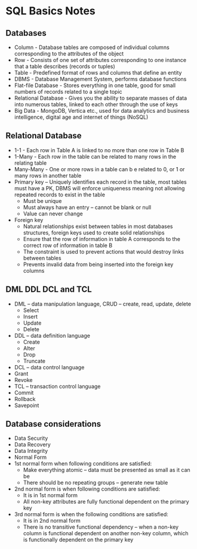 # SQL Basics Notes
## Databases
- Column - Database tables are composed of individual columns corresponding to the attributes of the object
- Row - Consists of one set of attributes corresponding to one instance that a table describes (records or tuples)
- Table - Predefined format of rows and columns that define an entity
- DBMS - Database Management System, performs database functions
- Flat-file Database - Stores everything in one table, good for small numbers of records related to a single topic
- Relational Database - Gives you the ability to separate masses of data into numerous tables, linked to each other through the use of keys
- Big Data - MongoDB, Vertica etc., used for data analytics and business intelligence, digital age and internet of things (NoSQL)


## Relational Database
- 1-1 - Each row in Table A is linked to no more than one row in Table B
- 1-Many - Each row in the table can be related to many rows in the relating table
- Many-Many - One or more rows in a table can b e related to 0, or 1 or many rows in another table
- Primary key – Uniquely identifies each record in the table, most tables must have a PK, DBMS will enforce uniqueness meaning not allowing repeated records to exist in the table
  - Must be unique
  - Must always have an entry – cannot be blank or null
  - Value can never change
- Foreign key
  - Natural relationships exist between tables in most databases structures, foreign keys used to create solid relationships
  - Ensure that the row of information in table A corresponds to the correct row of information in table B
  - The constraint is used to prevent actions that would destroy links between tables
  - Prevents invalid data from being inserted into the foreign key columns


## DML DDL DCL and TCL
- DML – data manipulation language, CRUD – create, read, update, delete
  -	Select
  -	Insert
  -	Update
  -	Delete
- DDL – data definition language
  -	Create
  -	Alter
  -	Drop
  -	Truncate
-	DCL – data control language
  -	Grant
  -	Revoke
-	TCL – transaction control language
  -	Commit
  -	Rollback
  -	Savepoint


## Database considerations
-	Data Security
-	Data Recovery
-	Data Integrity
-	Normal Form
  -	1st normal form when following conditions are satisfied:
    - Make everything atomic – data must be presented as small as it can be
    -	There should be no repeating groups – generate new table
  -	2nd normal form is when following conditions are satisfied:
    -	It is in 1st normal form
    -	All non-key attributes are fully functional dependent on the primary key
  -	3rd normal form is when the following conditions are satisfied:
    -	It is in 2nd normal form
    -	There is no transitive functional dependency – when a non-key column is functional dependent on another non-key column, which is functionally dependent on the primary key
